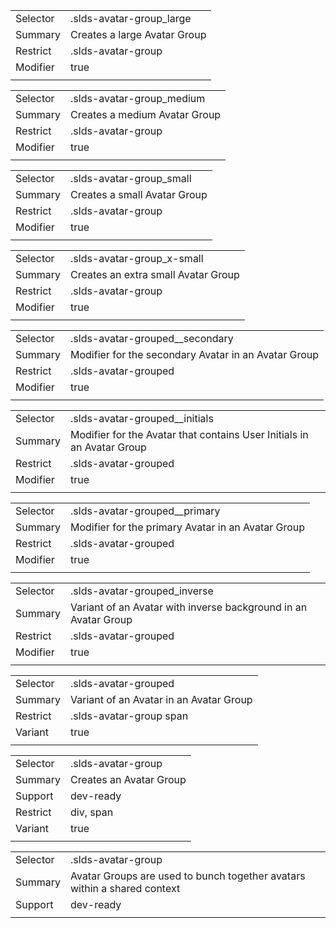 
|  |  |
|-------|-------|
| Selector | .slds-avatar-group_large |
| Summary | Creates a large Avatar Group |
| Restrict | .slds-avatar-group |
| Modifier | true |
|  |  |


|  |  |
|-------|-------|
| Selector | .slds-avatar-group_medium |
| Summary | Creates a medium Avatar Group |
| Restrict | .slds-avatar-group |
| Modifier | true |
|  |  |


|  |  |
|-------|-------|
| Selector | .slds-avatar-group_small |
| Summary | Creates a small Avatar Group |
| Restrict | .slds-avatar-group |
| Modifier | true |
|  |  |


|  |  |
|-------|-------|
| Selector | .slds-avatar-group_x-small |
| Summary | Creates an extra small Avatar Group |
| Restrict | .slds-avatar-group |
| Modifier | true |
|  |  |


|  |  |
|-------|-------|
| Selector | .slds-avatar-grouped__secondary |
| Summary | Modifier for the secondary Avatar in an Avatar Group |
| Restrict | .slds-avatar-grouped |
| Modifier | true |
|  |  |


|  |  |
|-------|-------|
| Selector | .slds-avatar-grouped__initials |
| Summary | Modifier for the Avatar that contains User Initials in an Avatar Group |
| Restrict | .slds-avatar-grouped |
| Modifier | true |
|  |  |


|  |  |
|-------|-------|
| Selector | .slds-avatar-grouped__primary |
| Summary | Modifier for the primary Avatar in an Avatar Group |
| Restrict | .slds-avatar-grouped |
| Modifier | true |
|  |  |


|  |  |
|-------|-------|
| Selector | .slds-avatar-grouped_inverse |
| Summary | Variant of an Avatar with inverse background in an Avatar Group |
| Restrict | .slds-avatar-grouped |
| Modifier | true |
|  |  |


|  |  |
|-------|-------|
| Selector | .slds-avatar-grouped |
| Summary | Variant of an Avatar in an Avatar Group |
| Restrict | .slds-avatar-group span |
| Variant | true |
|  |  |


|  |  |
|-------|-------|
| Selector | .slds-avatar-group |
| Summary | Creates an Avatar Group |
| Support | dev-ready |
| Restrict | div, span |
| Variant | true |
|  |  |


|  |  |
|-------|-------|
| Selector | .slds-avatar-group |
| Summary | Avatar Groups are used to bunch together avatars within a shared context |
| Support | dev-ready |
|  |  |

